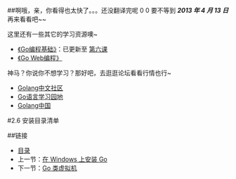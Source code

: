 ##啊哦，亲，你看得也太快了。。。还没翻译完呢 0 0
要不等到 ***2013 年 4 月 13 日*** 再来看看吧~~

这里还有一些其它的学习资源噢~

 - [《Go编程基础》](https://github.com/Unknwon/go-fundamental-programming)：已更新至 [第六课](https://github.com/Unknwon/go-fundamental-programming/blob/master/lecture6/lecture6.md) 
 - [《Go Web编程》](https://github.com/astaxie/build-web-application-with-golang)

神马？你说你不想学习？那好吧，去逛逛论坛看看行情也行~

- [Golang中文社区](http://bbs.mygolang.com/forum.php)
- [Go语言学习园地](http://studygolang.com/)
- [Golang中国](http://golang.tc)

#2.6 安装目录清单

##链接
- [目录](directory.md)
- 上一节：[在 Windows 上安装 Go](02.5.md)
- 下一节：[Go 类虚拟机](02.7.md)